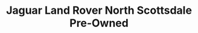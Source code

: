 ---
title: "Jaguar Land Rover North Scottsdale Pre-Owned"
url: /phoenix/jaguar-land-rover-north-scottsdale-pre-owned/
shop: car
---